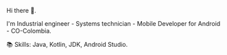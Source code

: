 Hi there 👋.

I'm Industrial engineer - Systems technician - Mobile Developer for Android - CO-Colombia.

📚 Skills: Java, Kotlin, JDK, Android Studio.
